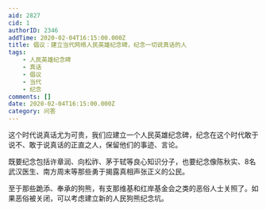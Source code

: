 ```yaml
---
aid: 2827
cid: 1
authorID: 2346
addTime: 2020-02-04T16:15:00.000Z
title: 倡议：建立当代网络人民英雄纪念碑，纪念一切说真话的人
tags:
    - 人民英雄纪念碑
    - 真话
    - 倡议
    - 当代
    - 纪念
comments: []
date: 2020-02-04T16:15:00.000Z
category: 问答
---
```


这个时代说真话尤为可贵，我们应建立一个人民英雄纪念碑，纪念在这个时代敢于说不、敢于说真话的正直之人，保留他们的事迹、言论。

既要纪念包括许章润、向松祚、茅于轼等良心知识分子，也要纪念像陈秋实、8名武汉医生、南方周末等那些勇于揭露真相声张正义的公民。

至于那些跪添、奉承的狗熊，有支那维基和红岸基金会之类的恶俗人士关照了。如果恶俗被关闭，可以考虑建立新的人民狗熊纪念坑。
